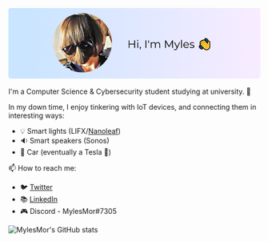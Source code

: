 ![Profile banner](https://github.com/MylesMor/mylesmor/blob/master/banner.png?raw=true)

I'm a Computer Science & Cybersecurity student studying at university. 🏫

In my down time, I enjoy tinkering with IoT devices, and connecting them in interesting ways:
- 💡 Smart lights (LIFX/[Nanoleaf](https://github.com/mylesmor/nanoleafapi))
- 🔉 Smart speakers (Sonos)
- 🚗 Car (eventually a Tesla 🤞)

📫 How to reach me: 
- 🐦 [Twitter](https://twitter.com/MylesMor_)
- 📚 [LinkedIn](https://www.linkedin.com/in/myles-m-115032153/)
- 🎮 Discord - MylesMor#7305

![MylesMor's GitHub stats](https://github-readme-stats.vercel.app/api?username=MylesMor&show_icons=true&theme=radical)

<!--
**MylesMor/mylesmor** is a ✨ _special_ ✨ repository because its `README.md` (this file) appears on your GitHub profile.

Here are some ideas to get you started:

- 🔭 I’m currently working on ...
- 🌱 I’m currently learning ...
- 👯 I’m looking to collaborate on ...
- 🤔 I’m looking for help with ...
- 💬 Ask me about ...
- 📫 How to reach me: ...
- 😄 Pronouns: ...
- ⚡ Fun fact: ...
-->

